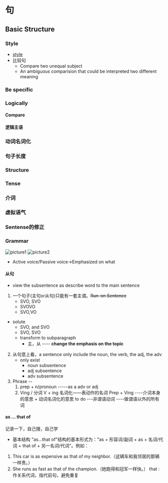 

# 句
## Basic Structure

### Style
* [style](https://writingcenter.unc.edu/tips-and-tools/style/)
* 比较句
  * Compare two unequal subject
  * An ambiguous comparision that could be interpreted two different meaning

### Be specific
### Logically
#### Compare
#### 逻辑主语
### 动词名词化  
### 句子长度
### Structure
### Tense
### 介词
### 虚拟语气
### Sentense的修正

### Grammar
![picture1](../pictures/Page10.jpg)
![picture2](../pictures/Page11.jpg)

* Active voice/Passive voice->Emphasized on what
   
#### 从句
* view the subsentence as describe word to the main sentence
1. 一个句子(主句or从句)只能有一套主谓。~~Run-on Sentence~~
   * SVO, SVO
   * SVOVO
   * SVO,VO
 * solute
   * SVO, and SVO
   * SVO, SVO 
   * transform to subparagraph
     * 主，从 ---- **change the emphasis on the topic**
2. 从句意上看，a sentence only include the noun, the verb, the adj, the adv
   * only exist 
     * noun subsentence
     * adj subsentence
     * adv subsentence
3. Phrase --
   1. prep + n/pronoun -----as a adv or adj
   2. Ving / 分词
      V + ing 名词化——表动作的名词
      Prep + Ving ----介词本身的意思 + 动词名词化的意思
      to do ---非谓语动词 ----做谓语以外的所有词

#### as ... that of  
记录一下，自己搜，自己学
* 基本结构
"as...that of"结构的基本形式为："as + 形容词/副词 + as + 名词/代词 + that of + 另一名词/代词"。例如：
1. This car is as expensive as that of my neighbor.（这辆车和我邻居的那辆一样贵。）
2. She runs as fast as that of the champion.（她跑得和冠军一样快。）
that : 作关系代词，指代前句，避免重复
